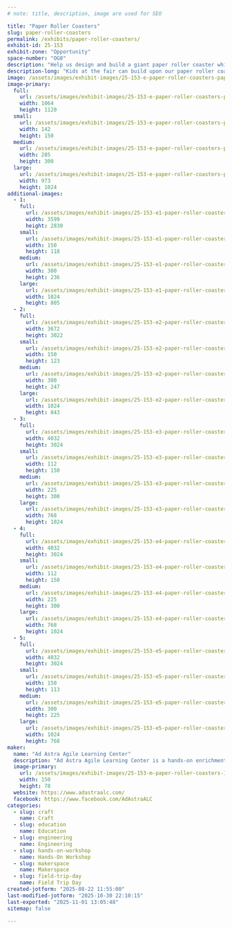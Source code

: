 ```yaml
---
# note: title, description, image are used for SEO

title: "Paper Roller Coasters"
slug: paper-roller-coasters
permalink: /exhibits/paper-roller-coasters/
exhibit-id: 25-153
exhibit-zone: "Opportunity"
space-number: "OG8"
description: "Help us design and build a giant paper roller coaster while exploring physics and engineering."
description-long: "Kids at the fair can build upon our paper roller coaster! Using strips of paper, cutting, folding, and taping. Kids can create sturdy tracks while exploring the physics of energy, motion, and the engineering design process."
image: /assets/images/exhibit-images/25-153-e-paper-roller-coasters-paper-roller-coaster-285x300.png
image-primary: 
  full:
    url: /assets/images/exhibit-images/25-153-e-paper-roller-coasters-paper-roller-coaster-full.png
    width: 1064
    height: 1120
  small:
    url: /assets/images/exhibit-images/25-153-e-paper-roller-coasters-paper-roller-coaster-142x150.png
    width: 142
    height: 150
  medium:
    url: /assets/images/exhibit-images/25-153-e-paper-roller-coasters-paper-roller-coaster-285x300.png
    width: 285
    height: 300
  large:
    url: /assets/images/exhibit-images/25-153-e-paper-roller-coasters-paper-roller-coaster-973x1024.png
    width: 973
    height: 1024
additional-images: 
  - 1:
    full:
      url: /assets/images/exhibit-images/25-153-e1-paper-roller-coasters-paper-roller-coaster-4-full.jpg
      width: 3599
      height: 2830
    small:
      url: /assets/images/exhibit-images/25-153-e1-paper-roller-coasters-paper-roller-coaster-4-150x118.jpg
      width: 150
      height: 118
    medium:
      url: /assets/images/exhibit-images/25-153-e1-paper-roller-coasters-paper-roller-coaster-4-300x236.jpg
      width: 300
      height: 236
    large:
      url: /assets/images/exhibit-images/25-153-e1-paper-roller-coasters-paper-roller-coaster-4-1024x805.jpg
      width: 1024
      height: 805
  - 2:
    full:
      url: /assets/images/exhibit-images/25-153-e2-paper-roller-coasters-paper-roller-coaster-5-full.jpg
      width: 3672
      height: 3022
    small:
      url: /assets/images/exhibit-images/25-153-e2-paper-roller-coasters-paper-roller-coaster-5-150x123.jpg
      width: 150
      height: 123
    medium:
      url: /assets/images/exhibit-images/25-153-e2-paper-roller-coasters-paper-roller-coaster-5-300x247.jpg
      width: 300
      height: 247
    large:
      url: /assets/images/exhibit-images/25-153-e2-paper-roller-coasters-paper-roller-coaster-5-1024x843.jpg
      width: 1024
      height: 843
  - 3:
    full:
      url: /assets/images/exhibit-images/25-153-e3-paper-roller-coasters-paperrollercoaster3-full.JPG
      width: 4032
      height: 3024
    small:
      url: /assets/images/exhibit-images/25-153-e3-paper-roller-coasters-paperrollercoaster3-112x150.JPG
      width: 112
      height: 150
    medium:
      url: /assets/images/exhibit-images/25-153-e3-paper-roller-coasters-paperrollercoaster3-225x300.JPG
      width: 225
      height: 300
    large:
      url: /assets/images/exhibit-images/25-153-e3-paper-roller-coasters-paperrollercoaster3-768x1024.JPG
      width: 768
      height: 1024
  - 4:
    full:
      url: /assets/images/exhibit-images/25-153-e4-paper-roller-coasters-paper-roller-coaster2-4498-full.JPG
      width: 4032
      height: 3024
    small:
      url: /assets/images/exhibit-images/25-153-e4-paper-roller-coasters-paper-roller-coaster2-4498-112x150.JPG
      width: 112
      height: 150
    medium:
      url: /assets/images/exhibit-images/25-153-e4-paper-roller-coasters-paper-roller-coaster2-4498-225x300.JPG
      width: 225
      height: 300
    large:
      url: /assets/images/exhibit-images/25-153-e4-paper-roller-coasters-paper-roller-coaster2-4498-768x1024.JPG
      width: 768
      height: 1024
  - 5:
    full:
      url: /assets/images/exhibit-images/25-153-e5-paper-roller-coasters-paper-roller-coaster1-2494-full.JPG
      width: 4032
      height: 3024
    small:
      url: /assets/images/exhibit-images/25-153-e5-paper-roller-coasters-paper-roller-coaster1-2494-150x113.JPG
      width: 150
      height: 113
    medium:
      url: /assets/images/exhibit-images/25-153-e5-paper-roller-coasters-paper-roller-coaster1-2494-300x225.JPG
      width: 300
      height: 225
    large:
      url: /assets/images/exhibit-images/25-153-e5-paper-roller-coasters-paper-roller-coaster1-2494-1024x768.JPG
      width: 1024
      height: 768
maker: 
  name: "Ad Astra Agile Learning Center"
  description: "Ad Astra Agile Learning Center is a hands-on enrichment space where kids ages 10–18 bring ideas to life. From tinkering with simple circuits and everyday materials to crafting, building, and experimenting, students get the chance to design, create, and problem-solve in a collaborative environment. It’s all about curiosity, creativity, and learning by doing."
  image-primary:
    url: /assets/images/exhibit-images/25-153-m-paper-roller-coasters-1640x856-300x157.jpg
    width: 150
    height: 78
  website: https://www.adastraalc.com/
  facebook: https://www.facebook.com/AdAstraALC
categories: 
  - slug: craft
    name: Craft
  - slug: education
    name: Education
  - slug: engineering
    name: Engineering
  - slug: hands-on-workshop
    name: Hands-On Workshop
  - slug: makerspace
    name: Makerspace
  - slug: field-trip-day
    name: Field Trip Day
created-jotform: "2025-08-22 11:55:00"
last-modified-jotform: "2025-10-30 22:10:15"
last-exported: "2025-11-01 13:05:48"
sitemap: false

---
```

